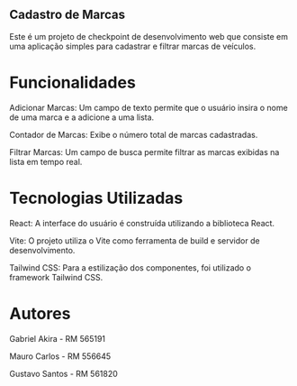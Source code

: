 

## Cadastro de Marcas
Este é um projeto de checkpoint de desenvolvimento web que consiste em uma aplicação simples para cadastrar e filtrar marcas de veículos.

# Funcionalidades
Adicionar Marcas: Um campo de texto permite que o usuário insira o nome de uma marca e a adicione a uma lista.

Contador de Marcas: Exibe o número total de marcas cadastradas.

Filtrar Marcas: Um campo de busca permite filtrar as marcas exibidas na lista em tempo real.

# Tecnologias Utilizadas
React: A interface do usuário é construída utilizando a biblioteca React.

Vite: O projeto utiliza o Vite como ferramenta de build e servidor de desenvolvimento.

Tailwind CSS: Para a estilização dos componentes, foi utilizado o framework Tailwind CSS.

# Autores

Gabriel Akira - RM 565191

Mauro Carlos - RM 556645

Gustavo Santos - RM 561820
